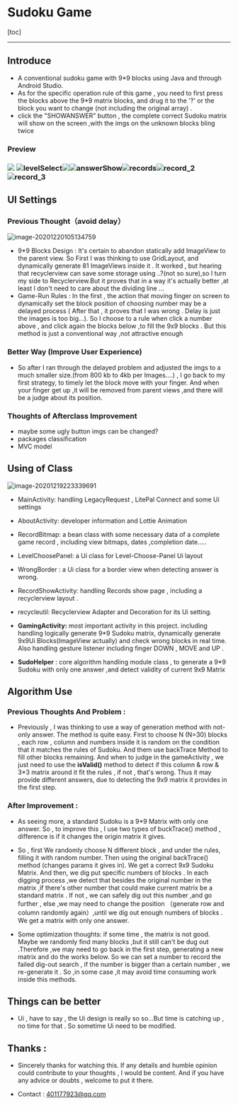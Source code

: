# Sudoku Game

[toc]

************

## Introduce

* A conventional sudoku game with 9*9 blocks using Java and through Android Studio.
* As for the specific operation rule of this game , you need to first press the blocks above the 9*9 matrix blocks, and drug it to the '?' or the block you want to change (not including the original array) .
* click the "SHOWANSWER"  button , the complete correct Sudoku matrix will show on the screen ,with the imgs on the unknown blocks bling twice

### Preview

### ![](https://s401177923-1302493622.cos.ap-nanjing.myqcloud.com/mdImages/mainScreen.png) ![levelSelect](https://s401177923-1302493622.cos.ap-nanjing.myqcloud.com/mdImages/levelSelect.png)![](https://s401177923-1302493622.cos.ap-nanjing.myqcloud.com/mdImages/gameScreen.png)![answerShow](https://s401177923-1302493622.cos.ap-nanjing.myqcloud.com/mdImages/answerShow.png)![records](https://s401177923-1302493622.cos.ap-nanjing.myqcloud.com/mdImages/records.png)![record_2](https://s401177923-1302493622.cos.ap-nanjing.myqcloud.com/mdImages/record_2.png)![record_3](https://s401177923-1302493622.cos.ap-nanjing.myqcloud.com/mdImages/record_3.png)

## UI Settings

### 	Previous  Thought（avoid delay）

![image-20201220105134759](https://s401177923-1302493622.cos.ap-nanjing.myqcloud.com/mdImages/image-20201220105134759.png)

* 9*9 Blocks Design  :  It's certain to abandon statically add ImageView to the parent view. So First I was thinking to use GridLayout, and dynamically generate  81 ImageViews inside it . It worked  , but hearing that recyclerview can save some storage using ..?(not so sure),so I turn my side to Recyclerview.But it proves that in a way it's actually better ,at least I don't need to care about the dividing line ...  
* Game-Run Rules  :  In the  first , the action that moving finger on screen to dynamically set the block position of choosing number may be a delayed process ( After that , it proves that I was wrong . Delay is just the images is too big...). So I choose to a rule when click a number above  , and click again the blocks below ,to fill the 9x9 blocks . But this method is just a conventional way ,not attractive enough

### 	Better Way (Improve User Experience)

* So after I ran through the delayed problem and adjusted the imgs to a much smaller size.(from 800 kb to 4kb per Images....) , I go back to my first strategy, to timely let the block move with your finger. And when your finger get up ,it will be removed from parent views ,and there will be a judge about its position. 

### 	Thoughts of Afterclass Improvement

* maybe some ugly button imgs can be changed?
* packages classification
* MVC model 

## Using of Class

![image-20201219223339691](https://s401177923-1302493622.cos.ap-nanjing.myqcloud.com/mdImages/image-20201219223339691.png)

* MainActivity:  handling LegacyRequest   , LitePal Connect and some Ui settings

* AboutActivity: developer information  and Lottie Animation

* RecordBitmap: a bean class with some necessary data of a complete game record , including view bitmaps, dates ,completion date.....

* LevelChoosePanel: a Ui class for Level-Choose-Panel Ui layout

* WrongBorder : a Ui class for a  border view when detecting answer is wrong.

* RecordShowActivity: handling Records show page , including a recyclerview layout .

* recycleutil:  Recyclerview Adapter and Decoration for its Ui setting.

* **GamingActivity:**  most important activity in this project. including  handling logically generate 9*9 Sudoku matrix, dynamically generate 9x9Ui Blocks(ImageView actually) and check wrong blocks in real time. Also handling gesture listener including finger DOWN , MOVE and UP .  

* **SudoHelper** : core algorithm handling module class , to generate a 9*9 Sudoku with only one answer ,and detect validity of current 9x9 Matrix

  

## Algorithm Use

### 	Previous Thoughts And Problem :

* Previously , I was thinking to use a way of generation method with not-only answer. The method is quite easy. First to choose N (N=30) blocks , each row , column and numbers inside it is random on the condition that it matches the rules of Sudoku. And them use backTrace Method to fill other blocks remaining. And when to judge in the gameActivity , we just need to use the **isValid()** method to detect if this column & row & 3*3 matrix around it fit the rules , if not , that's wrong. Thus it may provide different answers, due to detecting the 9x9 matrix it provides in the first step.

### 	After Improvement :

* As seeing more, a standard Sudoku is a 9*9 Matrix with only one answer. So , to improve this , I use two types of buckTrace() method , difference is if it changes the origin matrix it gives. 

* So , first We randomly choose N different block , and under the rules, filling it with random number. Then using the original backTrace()  method (changes params it gives in). We get a correct 9x9 Sudoku Matrix. And then, we dig put specific numbers of blocks . In each digging process ,we detect that besides the original number in the matrix ,if there's other number that could make current matrix be a standard matrix . If not , we can safely dig out this number ,and go further , else ,we may need to change the position （generate row and column randomly again）,until we dig out enough numbers of blocks . We get a matrix with only one answer.

* Some optimization thoughts: if some time , the matrix is not good. Maybe we randomly find many blocks ,but it still can't be dug out .Therefore ,we may need to go back in the first step, generating a new matrix and do the works below. So we can set a number to record the failed dig-out search , if the number is bigger than a certain number , we re-generate it . So ,in some case ,it may avoid time consuming work inside this methods.

  

## Things can be better

* Ui , have to say , the Ui design is really so so...But time is catching up , no time for that . So sometime Ui need to be modified.

## Thanks : 

* Sincerely thanks for watching this. If any details and humble opinion could contribute to your thoughts , I would be content. And if you have any advice or doubts , welcome to put it there.

* Contact : 401177923@qq.com  



